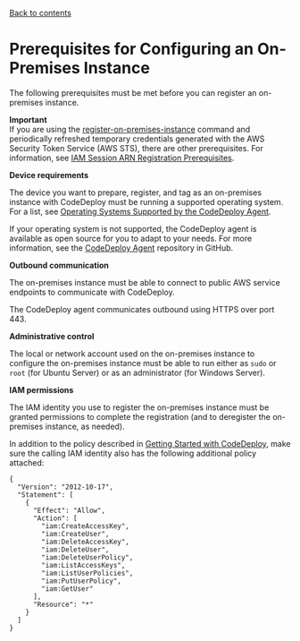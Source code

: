 [Back to contents](index.md)

# Prerequisites for Configuring an On\-Premises Instance<a name="instances-on-premises-prerequisites"></a>

The following prerequisites must be met before you can register an on\-premises instance\.

**Important**  
If you are using the [register\-on\-premises\-instance](https://docs.aws.amazon.com/cli/latest/reference/deploy/register-on-premises-instance.html) command and periodically refreshed temporary credentials generated with the AWS Security Token Service \(AWS STS\), there are other prerequisites\. For information, see [IAM Session ARN Registration Prerequisites](register-on-premises-instance-iam-session-arn.md#register-on-premises-instance-iam-session-arn-prerequisites)\.

**Device requirements**

The device you want to prepare, register, and tag as an on\-premises instance with CodeDeploy must be running a supported operating system\. For a list, see [Operating Systems Supported by the CodeDeploy Agent](codedeploy-agent.md#codedeploy-agent-supported-operating-systems)\.

If your operating system is not supported, the CodeDeploy agent is available as open source for you to adapt to your needs\. For more information, see the [CodeDeploy Agent](https://github.com/aws/aws-codedeploy-agent) repository in GitHub\.

**Outbound communication**

The on\-premises instance must be able to connect to public AWS service endpoints to communicate with CodeDeploy\.

The CodeDeploy agent communicates outbound using HTTPS over port 443\.

**Administrative control**

The local or network account used on the on\-premises instance to configure the on\-premises instance must be able to run either as `sudo` or `root` \(for Ubuntu Server\) or as an administrator \(for Windows Server\)\.

**IAM permissions**

The IAM identity you use to register the on\-premises instance must be granted permissions to complete the registration \(and to deregister the on\-premises instance, as needed\)\. 

In addition to the policy described in [Getting Started with CodeDeploy](getting-started-codedeploy.md), make sure the calling IAM identity also has the following additional policy attached:

```
{
  "Version": "2012-10-17",
  "Statement": [
    {
      "Effect": "Allow", 
      "Action": [
        "iam:CreateAccessKey",
        "iam:CreateUser",
        "iam:DeleteAccessKey",
        "iam:DeleteUser",
        "iam:DeleteUserPolicy",
        "iam:ListAccessKeys",
        "iam:ListUserPolicies",
        "iam:PutUserPolicy",
        "iam:GetUser"
      ],
      "Resource": "*"
    }
  ]
}
```